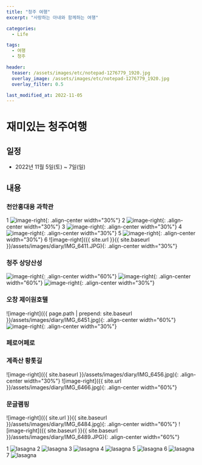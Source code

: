 ```yaml
---
title: "청주 여행"
excerpt: "사랑하는 아내와 함께하는 여행"

categories:
  - Life

tags:
  - 여행
  - 청주

header:
  teaser: /assets/images/etc/notepad-1276779_1920.jpg
  overlay_image: /assets/images/etc/notepad-1276779_1920.jpg
  overlay_filter: 0.5

last_modified_at: 2022-11-05
---
```


# 재미있는 청주여행

## 일정
- 2022년 11월 5일(토) ~ 7일(일)

## 내용
### 천안홍대용 과학관



1
![image-right](assets/images/diary/IMG_6411.JPG){: .align-center width="30%"}
2
![image-right](/assets/images/diary/IMG_6411.JPG){: .align-center width="30%"}
3
![image-right](./assets/images/diary/IMG_6411.JPG){: .align-center width="30%"}
4
![image-right](../assets/images/diary/IMG_6411.JPG){: .align-center width="30%"}
5
![image-right](../../assets/images/diary/IMG_6411.JPG){: .align-center width="30%"}
6
![image-right]({{ site.url }}{{ site.baseurl }}/assets/images/diary/IMG_6411.JPG){: .align-center width="30%"}


### 청주 상당산성
![image-right](./assets/images/diary/IMG_6419.jpg){: .align-center width="60%"}
![image-right](../assets/images/diary/IMG_6432.jpg){: .align-center width="60%"}
![image-right](../../assets/images/diary/IMG_6496.jpg){: .align-center width="30%"}

### 오창 제이원호텔
![image-right]({{ page.path | prepend: site.baseurl }}/assets/images/diary/IMG_6451.jpg){: .align-center width="60%"}
![image-right](/assets/images/diary/IMG_6453.jpg){: .align-center width="30%"}

### 페로어페로

### 계족산 황톳길
![image-right]({{ site.baseurl }}/assets/images/diary/IMG_6456.jpg){: .align-center width="30%"}
![image-right]({{ site.url }}/assets/images/diary/IMG_6466.jpg){: .align-center width="60%"}

### 문글램핑
![image-right]({{ site.url }}{{ site.baseurl }}/assets/images/diary/IMG_6484.jpg){: .align-center width="60%"}
![image-right]({{ site.baseurl }}{{ site.baseurl }}/assets/images/diary/IMG_6489.JPG){: .align-center width="60%"}

1
<img src="{{ site.url }}{{ site.baseurl }}/assets/images/diary/IMG_6484.jpg" alt="lasagna">
2
<img src="assets/images/diary/IMG_6484.jpg" alt="lasagna">
3
<img src="/assets/images/diary/IMG_6484.jpg" alt="lasagna">
4
<img src="./assets/images/diary/IMG_6484.jpg" alt="lasagna">
5
<img src="../assets/images/diary/IMG_6484.jpg" alt="lasagna">
6
<img src="../../assets/images/diary/IMG_6484.jpg" alt="lasagna">
7
<img src="../../../assets/images/diary/IMG_6484.jpg" alt="lasagna">